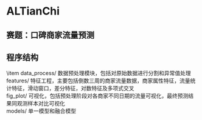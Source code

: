 # ALTianChi
## 赛题：口碑商家流量预测
## 程序结构
\item data_process/ 数据预处理模块，包括对原始数据进行分割和异常值处理<br>
features/ 特征工程，主要包括倒数三周的商家流量数据，商家属性特征，流量统计特征，滑动窗口，差分特征，对数特征及多项式交叉<br>
fig_plot/ 可视化，包括预处理阶段对各商家不同日期的流量可视化，最终预测结果同观测样本对比可视化<br>
models/ 单一模型和融合模型<br>
